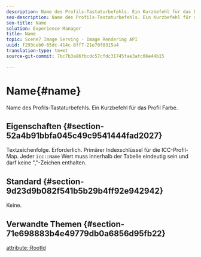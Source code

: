 ```yaml
---
description: Name des Profils-Tastaturbefehls. Ein Kurzbefehl für das Profil Farbe.
seo-description: Name des Profils-Tastaturbefehls. Ein Kurzbefehl für das Profil Farbe.
seo-title: Name
solution: Experience Manager
title: Name
topic: Scene7 Image Serving - Image Rendering API
uuid: f293ceb0-65dc-414c-8ff7-21e70f0315a4
translation-type: tm+mt
source-git-commit: 7bc7b3a86fbcdc57cfdc31745fae3afc06e44b15

---
```



# Name{#name}

Name des Profils-Tastaturbefehls. Ein Kurzbefehl für das Profil Farbe.

## Eigenschaften {#section-52a4b91bbfa045c49c9541444fad2027}

Textzeichenfolge. Erforderlich. Primärer Indexschlüssel für die ICC-Profil-Map. Jeder `icc::Name` Wert muss innerhalb der Tabelle eindeutig sein und darf keine &quot;,&quot;-Zeichen enthalten.

## Standard {#section-9d23d9b082f541b5b29b4ff92e942942}

Keine.

## Verwandte Themen {#section-71e698883b4e49779db0a6856d95fb22}

[attribute::RootId](../../../../../ir-api/material-cat/image-rendering-api-ref/c-ir-material-catalog/c-ir-attributes-reference/r-ir-rootid.md#reference-54b42b7125824be593378c1accb70d5a)
